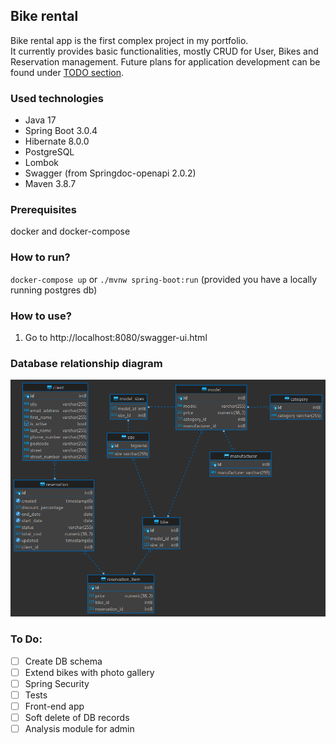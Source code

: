 ## Bike rental

Bike rental app is the first complex project in my portfolio.   
It currently provides basic functionalities, mostly CRUD for User, Bikes and Reservation management. 
Future plans for application development can be found under [TODO section](#to-do).

### Used technologies
- Java 17
- Spring Boot 3.0.4
- Hibernate 8.0.0
- PostgreSQL
- Lombok
- Swagger (from Springdoc-openapi 2.0.2)
- Maven 3.8.7
### Prerequisites 

docker and docker-compose

### How to run?
`docker-compose up` or `./mvnw spring-boot:run` (provided you have a locally running postgres db)

### How to use? 
1. Go to http://localhost:8080/swagger-ui.html

### Database relationship diagram
![db-diagram.png](db-diagram.png)

### To Do: 
- [ ] Create DB schema
- [ ] Extend bikes with photo gallery
- [ ] Spring Security
- [ ] Tests
- [ ] Front-end app
- [ ] Soft delete of DB records
- [ ] Analysis module for admin

